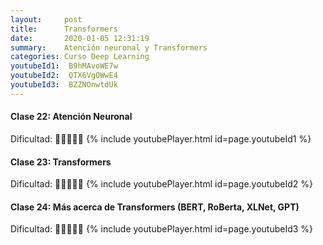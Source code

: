 ```yaml
---
layout:     post
title:      Transformers
date:       2020-01-05 12:31:19
summary:    Atención neuronal y Transformers
categories: Curso Deep Learning
youtubeId1:  B9hMAvoWE7w
youtubeId2:  QTX6VgOWwE4
youtubeId3:  BZZNOnwtdUk
---
```


#### Clase 22: Atención Neuronal
Dificultad: :hatching_chick::hatching_chick::hatching_chick::hatching_chick::hatching_chick:
{% include youtubePlayer.html id=page.youtubeId1 %}


#### Clase 23: Transformers
Dificultad: :hatching_chick::hatching_chick::hatching_chick::hatching_chick::hatching_chick:
{% include youtubePlayer.html id=page.youtubeId2 %}

#### Clase 24: Más acerca de Transformers (BERT, RoBerta, XLNet, GPT)
Dificultad: :hatching_chick::hatching_chick::hatching_chick::hatching_chick::hatching_chick:
{% include youtubePlayer.html id=page.youtubeId3 %}

